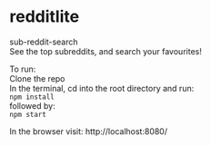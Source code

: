 # redditlite
sub-reddit-search  
See the top subreddits, and search your favourites!

To run:  
Clone the repo  
In the terminal, cd into the root directory and run:  
`npm install`  
followed by:  
`npm start`  
  
In the browser visit: http://localhost:8080/
